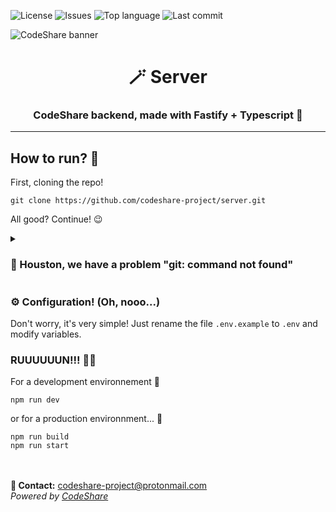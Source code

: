 ![License](https://img.shields.io/github/license/codeshare-project/server)
![Issues](https://img.shields.io/github/issues/codeshare-project/server)
![Top language](https://img.shields.io/github/languages/top/codeshare-project/server)
![Last commit](https://img.shields.io/github/last-commit/codeshare-project/server)

![CodeShare banner](https://i.imgur.com/8KSgw8s.png)
<h1 align="center">🪄 Server</h1>
<h3 align="center">CodeShare backend, made with Fastify + Typescript 💙</h3>
<hr>

## How to run? 🧐
First, cloning the repo!
```shell
git clone https://github.com/codeshare-project/server.git
```
All good? Continue! 😉
<details>
<summary><h3>🤨 Houston, we have a problem "git: command not found" </h3></summary>
If you don't have git installed, you can <a href="https://git-scm.com/">install</a> them, or just <a href="https://github.com/codeshare-project/Server/archive/refs/heads/main.zip">download</a> the zip file.
</details>

### ⚙️ Configuration! (Oh, nooo...)
Don't worry, it's very simple! Just rename the file `.env.example` to `.env` and modify variables.

### RUUUUUUN!!! 🏃‍♂️
For a development environnement 💩
```shell
npm run dev
```
or for a production environnment... 🫡
```shell
npm run build
npm run start
```
<br><br>
**📧 Contact:** <a href="mailto:codeshare-project@protonmail.com">codeshare-project@protonmail.com</a> <br>
*Powered by [CodeShare](https://github.com/codeshare-project)*
